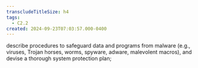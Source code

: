 ```yaml
---
transcludeTitleSize: h4
tags:
  - C2.2
created: 2024-09-23T07:03:57.000-0400
---
```

describe procedures to safeguard data and programs from malware (e.g., viruses, Trojan horses, worms, spyware, adware, malevolent macros), and devise a thorough system protection plan;